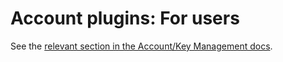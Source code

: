 # Account plugins: For users

See the [relevant section in the Account/Key Management docs](../../../HowTo/ManageKeys/AccountPlugins.md).
